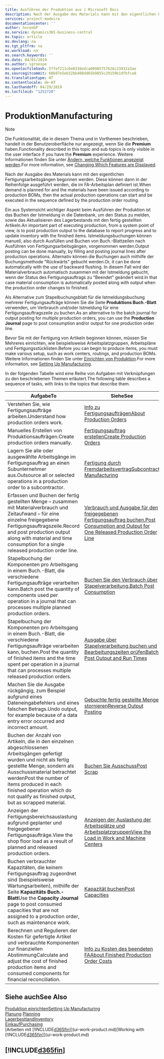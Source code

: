 ```yaml
---
title: Ausführen der Produktion aus | Microsoft Docs
description: Nach der Ausgabe des Materials kann mit den eigentlichen Fertigungsarbeitsgängen begonnen werden. Diese können dann in der Reihenfolge ausgeführt werden, die im FA-Arbeitsplan definiert ist.
services: project-madeira
documentationcenter: ''
author: SorenGP
ms.service: dynamics365-business-central
ms.topic: article
ms.devlang: na
ms.tgt_pltfrm: na
ms.workload: na
ms.search.keywords: ''
ms.date: 04/01/2019
ms.author: sgroespe
ms.openlocfilehash: 57fef211c6e0336edca60985757626c23932a3ae
ms.sourcegitcommit: 60b87e5eb32bb408dd65b9855c29159b1dfbfca8
ms.translationtype: HT
ms.contentlocale: de-AT
ms.lasthandoff: 04/29/2019
ms.locfileid: "1252728"
---
```

# <a name="manufacturing"></a><span data-ttu-id="0891c-103">Produktion</span><span class="sxs-lookup"><span data-stu-id="0891c-103">Manufacturing</span></span>
> [!NOTE]
> <span data-ttu-id="0891c-104">Die Funktionalität, die in diesem Thema und in Vorthemen beschrieben, handelt in der Benutzeroberfläche nur angezeigt, wenn Sie die **Premium** haben.</span><span class="sxs-lookup"><span data-stu-id="0891c-104">Functionality described in this topic and sub topics is only visible in the user interface if you have the **Premium** experience.</span></span> <span data-ttu-id="0891c-105">Weitere Informationen finden Sie unter [Ändern, welche Funktionen angezeigt werden](ui-experiences.md).</span><span class="sxs-lookup"><span data-stu-id="0891c-105">For more information, see [Changing Which Features are Displayed](ui-experiences.md).</span></span>

<span data-ttu-id="0891c-106">Nach der Ausgabe des Materials kann mit den eigentlichen Fertigungsarbeitsgängen begonnen werden. Diese können dann in der Reihenfolge ausgeführt werden, die im FA-Arbeitsplan definiert ist.</span><span class="sxs-lookup"><span data-stu-id="0891c-106">When demand is planned for and the materials have been issued according to production BOMs, then the actual production operations can start and be executed in the sequence defined by the production order routing.</span></span>  

<span data-ttu-id="0891c-107">Ein aus Systemsicht wichtiger Aspekt beim Ausführen der Produktion ist das Buchen der Istmeldung in die Datenbank, um den Status zu melden, sowie das Aktualisieren des Lagerbestands mit den fertig gestellten Artikeln.</span><span class="sxs-lookup"><span data-stu-id="0891c-107">An important part of executing production, from a system point of view, is to post production output to the database to report progress and to update inventory with the finished items.</span></span> <span data-ttu-id="0891c-108">Istmeldungsbuchungen können manuell, also durch Ausfüllen und Buchen von Buch.-Blattzeilen nach Ausführen von Fertigungsarbeitsgängen, vorgenommen werden.</span><span class="sxs-lookup"><span data-stu-id="0891c-108">Output posting can be done manually, by filling and posting journal lines after production operations.</span></span> <span data-ttu-id="0891c-109">Alternativ können die Buchungen auch mithilfe der Buchungsmethode "Rückwärts" gebucht werden.</span><span class="sxs-lookup"><span data-stu-id="0891c-109">Or, it can be done automatically with the use of backward flushing.</span></span> <span data-ttu-id="0891c-110">In diesem Fall wird der Materialverbrauch automatisch zusammen mit der Istmeldung gebucht, wenn der Status des Fertigungsauftrags zu "Beendet" geändert wird.</span><span class="sxs-lookup"><span data-stu-id="0891c-110">In that case material consumption is automatically posted along with output when the production order changes to finished.</span></span>  

<span data-ttu-id="0891c-111">Als Alternative zum Stapelbuchungsblatt für die Istmeldungsbuchung mehrerer Fertigungsaufträge können Sie die Seite **Produktions Buch.-Blatt** verwenden, um Verbrauch und/oder Istmeldung für eine Fertigungsauftragszeile zu buchen.</span><span class="sxs-lookup"><span data-stu-id="0891c-111">As an alternative to the batch journal for output posting for multiple production orders, you can use the **Production Journal** page to post consumption and/or output for one production order line.</span></span>

<span data-ttu-id="0891c-112">Bevor Sie mit der Fertigung von Artikeln beginnen können, müssen Sie Mehreres einrichten, wie beispielsweise Arbeitsplatzgruppen, Arbeitspläne und Fertigungsstücklisten.</span><span class="sxs-lookup"><span data-stu-id="0891c-112">Before you can begin to produce items, you must make various setup, such as work centers, routings, and production BOMs.</span></span> <span data-ttu-id="0891c-113">Weitere Informationen finden Sie unter [Einrichten von Produktion](production-configure-production-processes.md).</span><span class="sxs-lookup"><span data-stu-id="0891c-113">For more information, see [Setting Up Manufacturing](production-configure-production-processes.md).</span></span>

<span data-ttu-id="0891c-114">In der folgenden Tabelle wird eine Reihe von Aufgaben mit Verknüpfungen zu den beschriebenen Themen erläutert.</span><span class="sxs-lookup"><span data-stu-id="0891c-114">The following table describes a sequence of tasks, with links to the topics that describe them.</span></span>   

|<span data-ttu-id="0891c-115">**Aufgabe**</span><span class="sxs-lookup"><span data-stu-id="0891c-115">**To**</span></span>|<span data-ttu-id="0891c-116">**Siehe**</span><span class="sxs-lookup"><span data-stu-id="0891c-116">**See**</span></span>|  
|------------|-------------|  
|<span data-ttu-id="0891c-117">Verstehen Sie, wie Fertigungsaufträge arbeiten.</span><span class="sxs-lookup"><span data-stu-id="0891c-117">Understand how production orders work.</span></span>|[<span data-ttu-id="0891c-118">Info zu Fertigungsaufträgen</span><span class="sxs-lookup"><span data-stu-id="0891c-118">About Production Orders</span></span>](production-about-production-orders.md)|
|<span data-ttu-id="0891c-119">Manuelles Erstellen von Produktionsaufträgen.</span><span class="sxs-lookup"><span data-stu-id="0891c-119">Create production orders manually.</span></span>|[<span data-ttu-id="0891c-120">Fertigungsauftrag erstellen</span><span class="sxs-lookup"><span data-stu-id="0891c-120">Create Production Orders</span></span>](production-how-to-create-production-orders.md)|
|<span data-ttu-id="0891c-121">Lagern Sie alle oder ausgewählte Arbeitsgänge im Fertigungsauftrag an einen Subunternehmer aus.</span><span class="sxs-lookup"><span data-stu-id="0891c-121">Outsource all or selected operations in a production order to a subcontractor.</span></span>|[<span data-ttu-id="0891c-122">Fertigung durch Fremdarbeitsvertrag</span><span class="sxs-lookup"><span data-stu-id="0891c-122">Subcontract Manufacturing</span></span>](production-how-to-subcontract-manufacturing.md)|
|<span data-ttu-id="0891c-123">Erfassen und Buchen der fertig gestellten Menge – zusammen mit Materialverbrauch und Zeitaufwand – für eine einzelne freigegebene Fertigungsauftragszeile.</span><span class="sxs-lookup"><span data-stu-id="0891c-123">Record and post production output along with material and time consumption for a single released production order line.</span></span>|[<span data-ttu-id="0891c-124">Verbrauch und Ausgabe für den freigegebenen Fertigungsauftrag buchen.</span><span class="sxs-lookup"><span data-stu-id="0891c-124">Post Consumption and Output for One Released Production Order Line</span></span>](production-how-to-register-consumption-and-output.md)|  
|<span data-ttu-id="0891c-125">Stapelbuchung der Komponenten pro Arbeitsgang in einem Buch.-Blatt, die verschiedene  Fertigungsaufträge verarbeiten kann.</span><span class="sxs-lookup"><span data-stu-id="0891c-125">Batch post the quantity of components used per operation in a journal that can processes multiple planned production orders.</span></span>|[<span data-ttu-id="0891c-126">Buchen Sie den Verbrauch über Stapelverarbeitung.</span><span class="sxs-lookup"><span data-stu-id="0891c-126">Batch Post Consumption</span></span>](production-how-to-post-consumption.md)|
|<span data-ttu-id="0891c-127">Stapelbuchung der Komponenten pro Arbeitsgang in einem Buch.-Blatt, die verschiedene  Fertigungsaufträge verarbeiten kann, buchen.</span><span class="sxs-lookup"><span data-stu-id="0891c-127">Post the quantity of finished items and the time spent per operation in a journal that can processes multiple released production orders.</span></span>|[<span data-ttu-id="0891c-128">Ausgabe über Stapelverarbeitung buchen und Bearbeitungszeiten prüfen</span><span class="sxs-lookup"><span data-stu-id="0891c-128">Batch Post Output and Run Times</span></span>](production-how-to-post-output-quantity.md)|
|<span data-ttu-id="0891c-129">Machen Sie die Ausgabe rückgängig, zum Beispiel aufgrund eines Dateneingabefehlers und eines falschen Betrags.</span><span class="sxs-lookup"><span data-stu-id="0891c-129">Undo output, for example because of a data entry error occurred and incorrect amount.</span></span>  |[<span data-ttu-id="0891c-130">Gebuchte fertig gestellte Menge stornieren</span><span class="sxs-lookup"><span data-stu-id="0891c-130">Reverse Output Posting</span></span>](production-how-to-reverse-output-posting.md)|  
|<span data-ttu-id="0891c-131">Buchen der Anzahl von Artikeln, die in den einzelnen abgeschlossenen Arbeitsgängen gefertigt wurden und nicht als fertig gestellte Menge, sondern als Ausschussmaterial betrachtet werden</span><span class="sxs-lookup"><span data-stu-id="0891c-131">Post the number of items produced in each finished operation which do not qualify as finished output, but as scrapped material.</span></span>|[<span data-ttu-id="0891c-132">Buchen Sie Ausschuss</span><span class="sxs-lookup"><span data-stu-id="0891c-132">Post Scrap</span></span>](production-how-to-post-scrap.md)|
|<span data-ttu-id="0891c-133">Anzeigen der Fertigungsbereichsauslastung aufgrund geplanter und freigegebener Fertigungsaufträge.</span><span class="sxs-lookup"><span data-stu-id="0891c-133">View the shop floor load as a result of planned and released production orders.</span></span>|[<span data-ttu-id="0891c-134">Anzeigen der Auslastung der Arbeitsplätze und Arbeitsplatzgruppen</span><span class="sxs-lookup"><span data-stu-id="0891c-134">View the Load in Work and Machine Centers</span></span>](production-how-to-view-the-load-on-work-centers.md)|      
|<span data-ttu-id="0891c-135">Buchen verbrauchter Kapazitäten, die keinem Fertigungsauftrag zugeordnet sind (beispielsweise Wartungsarbeiten), mithilfe der Seite **Kapazitäts Buch.-Blatt**</span><span class="sxs-lookup"><span data-stu-id="0891c-135">Use the **Capacity Journal** page to post consumed capacities that are not assigned to a production order, such as maintenance work.</span></span>|[<span data-ttu-id="0891c-136">Kapazität buchen</span><span class="sxs-lookup"><span data-stu-id="0891c-136">Post Capacities</span></span>](production-how-to-post-capacities.md)|  
|<span data-ttu-id="0891c-137">Berechnen und Regulieren der Kosten für gefertigte Artikel und verbrauchte Komponenten zur finanziellen Abstimmung</span><span class="sxs-lookup"><span data-stu-id="0891c-137">Calculate and adjust the cost of finished production items and consumed components for financial reconciliation.</span></span>|[<span data-ttu-id="0891c-138">Info zu Kosten des beendeten FA</span><span class="sxs-lookup"><span data-stu-id="0891c-138">About Finished Production Order Costs</span></span>](finance-about-finished-production-order-costs.md)|  

## <a name="see-also"></a><span data-ttu-id="0891c-139">Siehe auch</span><span class="sxs-lookup"><span data-stu-id="0891c-139">See Also</span></span>  
[<span data-ttu-id="0891c-140">Produktion einrichten</span><span class="sxs-lookup"><span data-stu-id="0891c-140">Setting Up Manufacturing</span></span>](production-configure-production-processes.md)  
<span data-ttu-id="0891c-141">[Planung](production-planning.md)    </span><span class="sxs-lookup"><span data-stu-id="0891c-141">[Planning](production-planning.md)    </span></span>  
[<span data-ttu-id="0891c-142">Lagerbesttand</span><span class="sxs-lookup"><span data-stu-id="0891c-142">Inventory</span></span>](inventory-manage-inventory.md)  
[<span data-ttu-id="0891c-143">Einkauf</span><span class="sxs-lookup"><span data-stu-id="0891c-143">Purchasing</span></span>](purchasing-manage-purchasing.md)  
<span data-ttu-id="0891c-144">[Arbeiten mit [!INCLUDE[d365fin](includes/d365fin_md.md)]](ui-work-product.md)</span><span class="sxs-lookup"><span data-stu-id="0891c-144">[Working with [!INCLUDE[d365fin](includes/d365fin_md.md)]](ui-work-product.md)</span></span>

## [!INCLUDE[d365fin](includes/free_trial_md.md)]  
